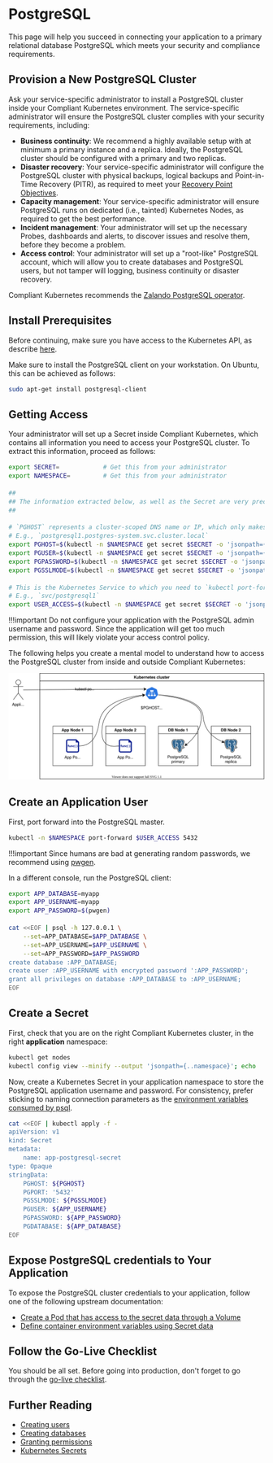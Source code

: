 PostgreSQL
==========

This page will help you succeed in connecting your application to a primary relational database PostgreSQL which meets your security and compliance requirements.

## Provision a New PostgreSQL Cluster

Ask your service-specific administrator to install a PostgreSQL cluster inside your Compliant Kubernetes environment. The service-specific administrator will ensure the PostgreSQL cluster complies with your security requirements, including:

* **Business continuity**: We recommend a highly available setup with at minimum a primary instance and a replica. Ideally, the PostgreSQL cluster should be configured with a primary and two replicas.
* **Disaster recovery**: Your service-specific administrator will configure the PostgreSQL cluster with physical backups, logical backups and Point-in-Time Recovery (PITR), as required to meet your [Recovery Point Objectives](https://en.wikipedia.org/wiki/Disaster_recovery#Recovery_Point_Objective).
* **Capacity management**: Your service-specific administrator will ensure PostgreSQL runs on dedicated (i.e., tainted) Kubernetes Nodes, as required to get the best performance.
* **Incident management**: Your administrator will set up the necessary Probes, dashboards and alerts, to discover issues and resolve them, before they become a problem.
* **Access control**: Your administrator will set up a "root-like" PostgreSQL account, which will allow you to create databases and PostgreSQL users, but not tamper will logging, business continuity or disaster recovery.

Compliant Kubernetes recommends the [Zalando PostgreSQL operator](https://postgres-operator.readthedocs.io/en/latest/).

## Install Prerequisites

Before continuing, make sure you have access to the Kubernetes API, as describe [here](/compliantkubernetes/user-guide/setup/).

Make sure to install the PostgreSQL client on your workstation. On Ubuntu, this can be achieved as follows:

```bash
sudo apt-get install postgresql-client
```

## Getting Access

Your administrator will set up a Secret inside Compliant Kubernetes, which contains all information you need to access your PostgreSQL cluster.
To extract this information, proceed as follows:

```bash
export SECRET=            # Get this from your administrator
export NAMESPACE=         # Get this from your administrator

##
## The information extracted below, as well as the Secret are very precious! Handle carefully!
##

# `PGHOST` represents a cluster-scoped DNS name or IP, which only makes sense inside the Kubernetes cluster.
# E.g., `postgresql1.postgres-system.svc.cluster.local`
export PGHOST=$(kubectl -n $NAMESPACE get secret $SECRET -o 'jsonpath={.data.PGHOST}' | base64 -d)
export PGUSER=$(kubectl -n $NAMESPACE get secret $SECRET -o 'jsonpath={.data.PGUSER}' | base64 -d)
export PGPASSWORD=$(kubectl -n $NAMESPACE get secret $SECRET -o 'jsonpath={.data.PGPASSWORD}' | base64 -d)
export PGSSLMODE=$(kubectl -n $NAMESPACE get secret $SECRET -o 'jsonpath={.data.PGSSLMODE}' | base64 -d)

# This is the Kubernetes Service to which you need to `kubectl port-forward` in order to get access to the PostgreSQL cluster from outside the Kubernetes cluster.
# E.g., `svc/postgresql1`
export USER_ACCESS=$(kubectl -n $NAMESPACE get secret $SECRET -o 'jsonpath={.data.USER_ACCESS}' | base64 -d)
```

!!!important
    Do not configure your application with the PostgreSQL admin username and password. Since the application will get too much permission, this will likely violate your access control policy.

The following helps you create a mental model to understand how to access the PostgreSQL cluster from inside and outside Compliant Kubernetes:

![PostgreSQL Deployment Model](img/postgresql.drawio.svg)

## Create an Application User

First, port forward into the PostgreSQL master.

```bash
kubectl -n $NAMESPACE port-forward $USER_ACCESS 5432
```

!!!important
    Since humans are bad at generating random passwords, we recommend using [pwgen](https://linux.die.net/man/1/pwgen).

In a different console, run the PostgreSQL client:

```bash
export APP_DATABASE=myapp
export APP_USERNAME=myapp
export APP_PASSWORD=$(pwgen)

cat <<EOF | psql -h 127.0.0.1 \
    --set=APP_DATABASE=$APP_DATABASE \
    --set=APP_USERNAME=$APP_USERNAME \
    --set=APP_PASSWORD=$APP_PASSWORD
create database :APP_DATABASE;
create user :APP_USERNAME with encrypted password ':APP_PASSWORD';
grant all privileges on database :APP_DATABASE to :APP_USERNAME;
EOF
```

## Create a Secret

First, check that you are on the right Compliant Kubernetes cluster, in the right **application** namespace:

```bash
kubectl get nodes
kubectl config view --minify --output 'jsonpath={..namespace}'; echo
```

Now, create a Kubernetes Secret in your application namespace to store the PostgreSQL application username and password. For consistency, prefer sticking to naming connection parameters as the [environment variables consumed by psql](https://www.postgresql.org/docs/13/libpq-envars.html).

```bash
cat <<EOF | kubectl apply -f -
apiVersion: v1
kind: Secret
metadata:
    name: app-postgresql-secret
type: Opaque
stringData:
    PGHOST: ${PGHOST}
    PGPORT: '5432'
    PGSSLMODE: ${PGSSLMODE}
    PGUSER: ${APP_USERNAME}
    PGPASSWORD: ${APP_PASSWORD}
    PGDATABASE: ${APP_DATABASE}
EOF
```

## Expose PostgreSQL credentials to Your Application

To expose the PostgreSQL cluster credentials to your application, follow one of the following upstream documentation:

* [Create a Pod that has access to the secret data through a Volume](https://kubernetes.io/docs/tasks/inject-data-application/distribute-credentials-secure/#create-a-pod-that-has-access-to-the-secret-data-through-a-volume)
* [Define container environment variables using Secret data](https://kubernetes.io/docs/tasks/inject-data-application/distribute-credentials-secure/#define-container-environment-variables-using-secret-data)

## Follow the Go-Live Checklist

You should be all set.
Before going into production, don't forget to go through the [go-live checklist](../go-live.md).

## Further Reading

* [Creating users](https://www.postgresql.org/docs/13/sql-createuser.html)
* [Creating databases](https://www.postgresql.org/docs/13/sql-createdatabase.html)
* [Granting permissions](https://www.postgresql.org/docs/13/sql-grant.html)
* [Kubernetes Secrets](https://kubernetes.io/docs/concepts/configuration/secret/)
